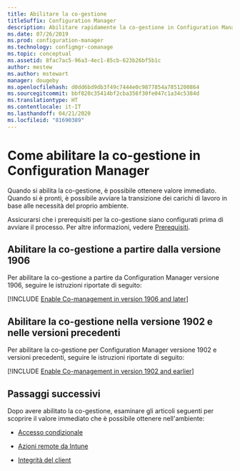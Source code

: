 ```yaml
---
title: Abilitare la co-gestione
titleSuffix: Configuration Manager
description: Abilitare rapidamente la co-gestione in Configuration Manager per ottenere valore immediato.
ms.date: 07/26/2019
ms.prod: configuration-manager
ms.technology: configmgr-comanage
ms.topic: conceptual
ms.assetid: 8fac7ac5-96a3-4ec1-85cb-623b26bf5b1c
author: mestew
ms.author: mstewart
manager: dougeby
ms.openlocfilehash: d0dd6bd9db3f49c7444e0c9877854a7851200864
ms.sourcegitcommit: bbf820c35414bf2cba356f30fe047c1a34c5384d
ms.translationtype: HT
ms.contentlocale: it-IT
ms.lasthandoff: 04/21/2020
ms.locfileid: "81690389"
---
```

# <a name="how-to-enable-co-management-in-configuration-manager"></a>Come abilitare la co-gestione in Configuration Manager

Quando si abilita la co-gestione, è possibile ottenere valore immediato. Quando si è pronti, è possibile avviare la transizione dei carichi di lavoro in base alle necessità del proprio ambiente.

Assicurarsi che i prerequisiti per la co-gestione siano configurati prima di avviare il processo. Per altre informazioni, vedere [Prerequisiti](overview.md#prerequisites).

## <a name="enable-co-management-starting-in-version-1906"></a>Abilitare la co-gestione a partire dalla versione 1906

Per abilitare la co-gestione a partire da Configuration Manager versione 1906, seguire le istruzioni riportate di seguito:

[!INCLUDE [Enable Co-management in version 1906 and later](includes/enable-co-management-1906-and-higher.md)]

## <a name="enable-co-management-in-version-1902-and-earlier"></a>Abilitare la co-gestione nella versione 1902 e nelle versioni precedenti

Per abilitare la co-gestione per Configuration Manager versione 1902 e versioni precedenti, seguire le istruzioni riportate di seguito:

[!INCLUDE [Enable Co-management in version 1902 and earlier](includes/enable-co-management-1902-and-earlier.md)]

## <a name="next-steps"></a>Passaggi successivi

Dopo avere abilitato la co-gestione, esaminare gli articoli seguenti per scoprire il valore immediato che è possibile ottenere nell'ambiente:

- [Accesso condizionale](quickstart-conditional-access.md)  

- [Azioni remote da Intune](quickstart-remote-actions.md)  

- [Integrità del client](quickstart-client-health.md)  
